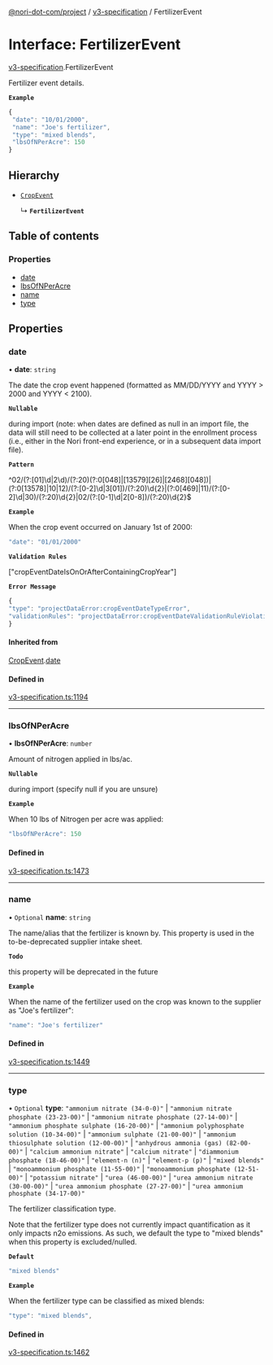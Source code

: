 [@nori-dot-com/project](../README.md) / [v3-specification](../modules/v3_specification.md) / FertilizerEvent

# Interface: FertilizerEvent

[v3-specification](../modules/v3_specification.md).FertilizerEvent

Fertilizer event details.

**`Example`**

```js
{
 "date": "10/01/2000",
 "name": "Joe's fertilizer",
 "type": "mixed blends",
 "lbsOfNPerAcre": 150
}
```

## Hierarchy

- [`CropEvent`](v3_specification.CropEvent.md)

  ↳ **`FertilizerEvent`**

## Table of contents

### Properties

- [date](v3_specification.FertilizerEvent.md#date)
- [lbsOfNPerAcre](v3_specification.FertilizerEvent.md#lbsofnperacre)
- [name](v3_specification.FertilizerEvent.md#name)
- [type](v3_specification.FertilizerEvent.md#type)

## Properties

### date

• **date**: `string`

The date the crop event happened (formatted as MM/DD/YYYY and YYYY > 2000 and YYYY < 2100).

**`Nullable`**

during import (note: when dates are defined as null in an import file, the data will still need to be collected at a later point in the enrollment process (i.e., either in the Nori front-end experience, or in a subsequent data import file).

**`Pattern`**

^02/(?:[01]\d|2\d)/(?:20)(?:0[048]|[13579][26]|[2468][048])|(?:0[13578]|10|12)/(?:[0-2]\d|3[01])/(?:20)\d{2}|(?:0[469]|11)/(?:[0-2]\d|30)/(?:20)\d{2}|02/(?:[0-1]\d|2[0-8])/(?:20)\d{2}$

**`Example`**

<caption>When the crop event occurred on January 1st of 2000:</caption>

```js
"date": "01/01/2000"
```

**`Validation Rules`**

["cropEventDateIsOnOrAfterContainingCropYear"]

**`Error Message`**

```js
{
"type": "projectDataError:cropEventDateTypeError",
"validationRules": "projectDataError:cropEventDateValidationRuleViolation"
}
```

#### Inherited from

[CropEvent](v3_specification.CropEvent.md).[date](v3_specification.CropEvent.md#date)

#### Defined in

[v3-specification.ts:1194](https://github.com/nori-dot-eco/nori-dot-com/blob/4c0d342/packages/project/src/v3-specification.ts#L1194)

___

### lbsOfNPerAcre

• **lbsOfNPerAcre**: `number`

Amount of nitrogen applied in lbs/ac.

**`Nullable`**

during import (specify null if you are unsure)

**`Example`**

<caption>When 10 lbs of Nitrogen per acre was applied:</caption>

```js
"lbsOfNPerAcre": 150
```

#### Defined in

[v3-specification.ts:1473](https://github.com/nori-dot-eco/nori-dot-com/blob/4c0d342/packages/project/src/v3-specification.ts#L1473)

___

### name

• `Optional` **name**: `string`

The name/alias that the fertilizer is known by. This property is used in the to-be-deprecated supplier intake sheet.

**`Todo`**

this property will be deprecated in the future

**`Example`**

<caption>When the name of the fertilizer used on the crop was known to the supplier as "Joe's fertilizer":</caption>

```js
"name": "Joe's fertilizer"
```

#### Defined in

[v3-specification.ts:1449](https://github.com/nori-dot-eco/nori-dot-com/blob/4c0d342/packages/project/src/v3-specification.ts#L1449)

___

### type

• `Optional` **type**: ``"ammonium nitrate (34-0-0)"`` \| ``"ammonium nitrate phosphate (23-23-00)"`` \| ``"ammonium nitrate phosphate (27-14-00)"`` \| ``"ammonium phosphate sulphate (16-20-00)"`` \| ``"ammonium polyphosphate solution (10-34-00)"`` \| ``"ammonium sulphate (21-00-00)"`` \| ``"ammonium thiosulphate solution (12-00-00)"`` \| ``"anhydrous ammonia (gas) (82-00-00)"`` \| ``"calcium ammonium nitrate"`` \| ``"calcium nitrate"`` \| ``"diammonium phosphate (18-46-00)"`` \| ``"element-n (n)"`` \| ``"element-p (p)"`` \| ``"mixed blends"`` \| ``"monoammonium phosphate (11-55-00)"`` \| ``"monoammonium phosphate (12-51-00)"`` \| ``"potassium nitrate"`` \| ``"urea (46-00-00)"`` \| ``"urea ammonium nitrate (30-00-00)"`` \| ``"urea ammonium phosphate (27-27-00)"`` \| ``"urea ammonium phosphate (34-17-00)"``

The fertilizer classification type.

Note that the fertilizer type does not currently impact quantification as it only impacts n2o emissions. As such, we default the type to "mixed blends" when this property is excluded/nulled.

**`Default`**

```ts
"mixed blends"
```

**`Example`**

<caption>When the fertilizer type can be classified as mixed blends:</caption>

```js
"type": "mixed blends",
```

#### Defined in

[v3-specification.ts:1462](https://github.com/nori-dot-eco/nori-dot-com/blob/4c0d342/packages/project/src/v3-specification.ts#L1462)
